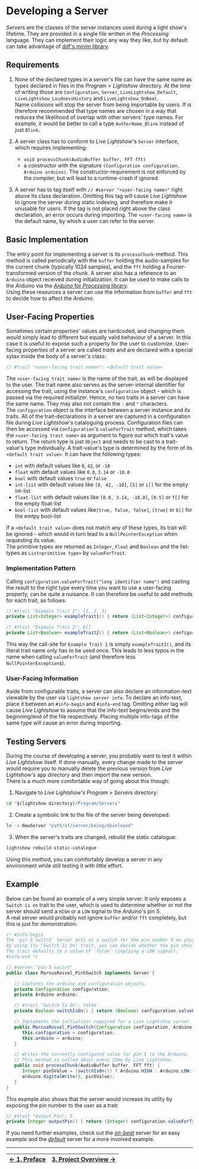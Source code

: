 # Developing a Server

*Server*s are the classes of the server instances used during a light show's lifetime. They are provided in a single file written in the _Processing_ language. They can implement their logic any way they like, but by default can take advantage of [ddf's minim library](https://github.com/ddf/Minim).

## Requirements

1. None of the declared types in a server's file can have the same name as types declared in files in the _Program > Lightshow_ directory. At the time of writing those are `Configuration`, `Server`, `LiveLightshow_Default`, `LiveLightshow_LoudnessHistory` and `LiveLightshow_OnBeat`.  
Name collisions will stop the server from being importable by users. If is therefore recommended that type names are chosen in a way that reduces the likelihood of overlap with other servers' type names. For example, it would be better to call a type `AuthorName_Blink` instead of just `Blink`.

2. A server class has to conform to _Live Lightshow_'s `Server` interface, which requires implementing:
	* `void processChunk(AudioBuffer buffer, FFT fft)`
	* a constructor with the signature `(Configuration configuration, Arduino arduino)`. The constructor-requirement is not enforced by the compiler, but will lead to a runtime-crash if ignored.

3. A server has to tag itself with `// #server "<user-facing name>"` right above its class declaration. Omitting this tag will cause _Live Lightshow_ to ignore the server during static indexing, and therefore make it unusable for users. If the tag is not placed right above the class declaration, an error occurs during importing. The `<user-facing name>` is the default name, by which a user can refer to the server.

## Basic Implementation

The entry point for implementing a server is its `processChunk`-method. This method is called periodically with the `buffer` holding the audio-samples for the current chunk (typically 1024 samples), and the `fft` holding a Fourier-transformed version of the chunk. A server also has a reference to an `Arduino` object received during initialization. It can be used to make calls to the _Arduino_ via the [_Arduino_ for _Processing_ library](https://playground.arduino.cc/Interfacing/Processing/).  
Using these resources a server can use the information from `buffer` and `fft` to decide how to affect the _Arduino_.

## User-Facing Properties

Sometimes certain properties' values are hardcoded, and changing them would simply lead to different but equally valid behaviour of a server. In this case it is useful to expose such a property for the user to customize. User-facing properties of a server are called _traits_ and are declared with a special sytax inside the body of a server's class:

```java
// #trait "<user-facing trait name>": <default trait value>
```

The `<user-facing trait name>` is the name of the trait, as will be displayed to the user. The trait name also serves as the server-internal identifier for accessing the trait, using the instance's `configuration` object - which is passed via the required initializer. Hence, no two traits in a server can have the same name. They may also not contain the `:` and `"` characters.  
The `configuration` object is the interface between a server instance and its traits. All of the trait-declarations in a server are captured in a configuration file during _Live Lightshow_'s cataloguing process. Configuration files can then be accessed via `Configuration`'s `valueForTrait` method, which takes the `<user-facing trait name>` as argument to figure out which trait's value to return. The return type is just `Object` and needs to be cast to a trait-value's type individually. A trait-value's type is determined by the form of its `<default trait value>`. It can have the following types:

* `int` with default values like `0`, `42`, or `-10`
* `float` with default values like `0.0`, `3.14` or `-10.0`
* `bool`	with default values `true` or `false`
* `int-list` with default values like `[0, 42, -10]`, `[5]` or `i[]` for the empty int-list
*  `float-list` with default values like `[0.0, 3.14, -10.0]`, `[0.5]` or `f[]` for the empty float-list
* `bool-list` with default values like`[true, false, false]`, `[true]` or `b[]` for the emtpy bool-list

If a `<default trait value>` does not match any of these types, its trait will be ignored - which would in turn lead to a `NullPointerException` when requesting its value.  
The primitive types are returned as `Integer`, `Float` and `Boolean` and the list-types as `List<primitive type>` by `valueForTrait`.

### Implementation Pattern

Calling `configuration.valueForTrait("long identifier name")` and casting the result to the right type every time you want to use a user-facing property, can be quite a nuisance. It can therefore be useful to add methods for each trait, as follows:

```java
// #trait "Example Trait 1": [1, 2, 3]
private List<Integer> exampleTrait1() { return (List<Integer>) configuration.valueForTrait("Example Trait 1"); }

// #trait "Example Trait 2": b[]
private List<Boolean> exampleTrait2() { return (List<Boolean>) configuration.valueForTrait("Example Trait 2"); }
```

This way the call-site for `Example Trait 1` is simply `exampleTrait1()`, and its literal trait name only has to be used once. This leads to less typos in the name when calling `valueForTrait` (and therefore less `NullPointerException`s).

### User-Facing Information

Aside from configurable traits, a server can also declare an information-text viewable by the user via `lightshow server info`. To declare an info-text, place it between an `#info-begin` and `#info-end` tag. Omitting either tag will cause _Live Lightshow_ to assume that the info-text begins/ends and the beginning/end of the file respectively. Placing multiple info-tags of the same type will cause an error during importing. 

## Testing Servers

During the course of developing a server, you probably want to test it within _Live Lightshow_ itself. If done manually, every change made to the server would require you to manually delete the previous version from _Live Lightshow's_ app directory and then import the new version.  
There is a much more comfortable way of going about this though:

1. Navigate to _Live Lightshow's_ _Program > Servers_ directory:

```bash
cd "$(lightshow directory)/Program/Servers"
```

2. Create a symbolic link to the file of the server being developed:

```bash
ln -s NewServer "path/of/server/being/developed"
```

3. When the server's traits are changed, rebuild the static catalogue:

```bash
lightshow rebuild-static-catalogue
```

Using this method, you can comfortably develop a server in any environment while still testing it with little effort.


## Example

Below can be found an example of a very simple server. It only exposes a `Switch is on` trait to the user, which is used to determine whether or not the server should send a `HIGH` or a `LOW` signal to the _Arduino_'s pin 5.  
A real server would probably not ignore `buffer` and/or `fft` completely, but this is just for demonstration:

```java
/* #info-begin
The 'pin 5 switch' server acts as a switch for the pin number 5 on your Arduino.
By using its "Switch Is On" trait, you can decide whether the pin should continuously be sent a HIGH or a LOW signal.
The trait defaults to a value of 'false' (implying a LOW signal).
#info-end */

// #server "pin-5-switch"
public class MarcusRossel_Pin5Switch implements Server {

   // Captures the arduino and configuration objects.
   private Configuration configuration;
   private Arduino arduino;

   // #trait "Switch Is On": false
   private Boolean switchIsOn() { return (Boolean) configuration.valueForTrait("Switch Is On"); }

   // Implements the initializer required for a Live Lightshow server.
   public MarcusRossel_Pin5Switch(Configuration configuration, Arduino arduino) {
      this.configuration = configuration;
      this.arduino = arduino;
   }

   // Writes the currently configured value for pin 5 to the Arduino.
   // This method is called about every 25ms by Live Lightshow.
   public void processChunk(AudioBuffer buffer, FFT fft) {
      Integer pin5Value = (switchIsOn()) ? Arduino.HIGH : Arduino.LOW;
      arduino.digitalWrite(5, pin5Value);
   }
}
```

This example also shows that the server would increase its utility by exposing the pin number to the user as a trait:

```java
// #trait "Output Pin": 5
private Integer outputPin() { return (Integer) configuration.valueForTrait("Output Pin"); }
```

If you need further examples, check out the [_on-beat_](../../Program/Servers/LiveLightshow_OnBeat.pde) server for an easy example and the [_default_](../../Program/Servers/LiveLightshow_Default.pde) server for a more involved example.

---

| [← 1. Preface](1.%20Preface.md) | [3. Project Overview →](3.%20Project%20Overview.md) |
| - | - |
